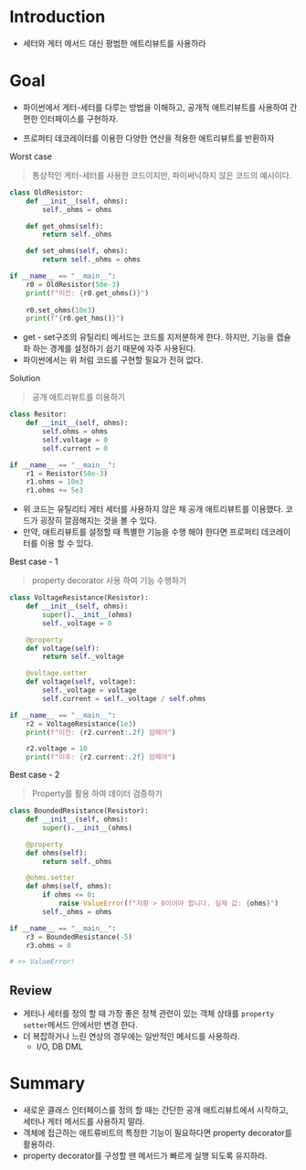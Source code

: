 # Introduction

- 세터와 게터 메서드 대신 평범한 애트리뷰트를 사용하라

# Goal

- 파이썬에서 게터-세터를 다루는 방법을 이해하고, 공개적 애트리뷰트를 사용하여 간편한 인터페이스를 구현하자.

- 프로퍼티 데코레이터를 이용한 다양한 연산을 적용한 애트리뷰트를 반환하자





<aside>Worst case</aside>

> 통상적인 게터-세터를 사용한 코드이지만, 파이써닉하지 않은 코드의 예시이다.


```python
class OldResistor:
	def __init__(self, ohms):
		self._ohms = ohms

	def get_ohms(self):
		return self._ohms

	def set_ohms(self, ohms):
		return self._ohms = ohms

if __name__ == "__main__":
	r0 = OldResistor(50e-3)
	print(f"이전: {r0.get_ohms()}")
	
	r0.set_ohms(10e3)
	print(f"{r0.get_hms()}")  
```
- get - set구조의 유틸리티 메서드는 코드를 지저분하게 한다. 하지만, 기능을 캡슐화 하는 경계를 설정하기 쉽기 때문에 자주 사용된다.
- 파이썬에서는 위 처럼 코드를 구현할 필요가 전혀 없다.


<aside>Solution</aside>


> 공개 애트리뷰트를 이용하기

```python
class Resitor:
	def __init__(self, ohms):
		self.ohms = ohms
		self.voltage = 0
		self.current = 0

if __name__ == "__main__":
	r1 = Resistor(50e-3)
	r1.ohms = 10e3
	r1.ohms += 5e3
```
- 위 코드는 유틸리티 게터 세터를 사용하지 않은 채 공개 애트리뷰트를 이용했다. 코드가 굉장히 깔끔해지는 것을 볼 수 있다.
- 만약, 애트리뷰트를 설정할 때 특별한 기능을 수행 해야 한다면 프로퍼티 데코레이터를 이용 할 수 있다.




<aside><mark style='background:var(--mk-color-blue)'><span style='color:var(--mk-color-yellow)'>Best case - 1</span></mark></aside>


> property decorator 사용 하여 기능 수행하기

```python
class VoltageResistance(Resistor):
	def __init__(self, ohms):
		super().__init__(ohms)
		self._voltage = 0

	@property
	def voltage(self):
		return self._voltage

	@voltage.setter
	def voltage(self, voltage):
		self._voltage = voltage
		self.current = self._voltage / self.ohms

if __name__ == "__main__":
	r2 = VoltageResistance(1e3)
	print(f"이전: {r2.current:.2f} 암페어")

	r2.voltage = 10
	print(f"이후: {r2.current:.2f} 암페어")
```


<aside><mark style='background:var(--mk-color-blue)'><span style='color:var(--mk-color-yellow)'>Best case - 2</span></mark></aside>

> Property를 활용 하여 데이터 검증하기
> 
```python
class BoundedResistance(Resistor):
	def __init__(self, ohms):
		super().__init__(ohms)

	@property
	def ohms(self):
		return self._ohms

	@ohms.setter
	def ohms(self, ohms):
		if ohms <= 0:
			raise ValueError(f"저항 > 0이어야 합니다. 실제 값: {ohms}")
		self._ohms = ohms

if __name__ == "__main__":
	r3 = BoundedResistance(-5)
	r3.ohms = 0

# >> ValueError!
```


<aside><h2>Review</h2></aside>


* 게터나 세터를 정의 할 때 가장 좋은 정책 관련이 있는 객체 상태를 `property setter`메서드 안에서만 변경 한다.
* 더 복잡하거나 느린 연상의 경우에는 일반적인 메서드를 사용하라.
	* I/O, DB DML



# Summary

- 새로운 클래스 인터페이스를 정의 할 때는 간단한 공개 애트리뷰트에서 시작하고, 세터나 게터 메서드를 사용하지 말라.
- 객체에 접근하는 애트류비트의 특정한 기능이 필요하다면 property decorator를 활용하라.
- property decorator를 구성할 땐 메서드가 빠르게 실행 되도록 유지하라.